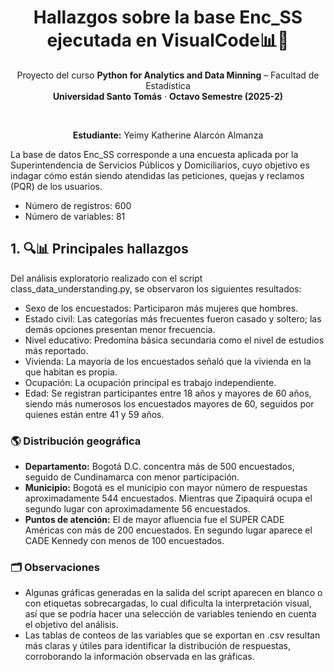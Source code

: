 <div align="center">

# Hallazgos sobre la base Enc_SS ejecutada en VisualCode📊📝


Proyecto del curso <b>Python for Analytics and Data Minning</b> – Facultad de Estadística  
<b>Universidad Santo Tomás</b> · <b>Octavo Semestre (2025-2)</b>

<br/>

<b>Estudiante:</b> Yeimy Katherine Alarcón Almanza 

</div>

La base de datos Enc_SS corresponde a una encuesta aplicada por la Superintendencia de Servicios Públicos y Domiciliarios, cuyo objetivo es indagar cómo están siendo atendidas las peticiones, quejas y reclamos (PQR) de los usuarios.
- Número de registros: 600
- Número de variables: 81

## 1. 🔍📊 Principales hallazgos 
Del análisis exploratorio realizado con el script class_data_understanding.py, se observaron los siguientes resultados:
- Sexo de los encuestados: Participaron más mujeres que hombres.
- Estado civil: Las categorías más frecuentes fueron casado y soltero; las demás opciones presentan menor frecuencia.
- Nivel educativo: Predomina básica secundaria como el nivel de estudios más reportado.
- Vivienda: La mayoría de los encuestados señaló que la vivienda en la que habitan es propia.
- Ocupación: La ocupación principal es trabajo independiente.
- Edad: Se registran participantes entre 18 años y mayores de 60 años, siendo más numerosos los encuestados mayores de 60, seguidos por quienes están entre 41 y 59 años.

### 🌎 Distribución geográfica
- **Departamento:**
   Bogotá D.C. concentra más de 500 encuestados, seguido de Cundinamarca con menor participación.
- **Municipio:**
   Bogotá es el municipio con mayor número de respuestas aproximadamente 544 encuestados.
   Mientras que Zipaquirá ocupa el segundo lugar con aproximadamente 56 encuestados.
- **Puntos de atención:**
  El de mayor afluencia fue el SUPER CADE Américas con más de 200 encuestados.
  En segundo lugar aparece el CADE Kennedy con menos de 100 encuestados.

### 🗂️ Observaciones 
- Algunas gráficas generadas en la salida del script aparecen en blanco o con etiquetas sobrecargadas, lo cual dificulta la interpretación visual, así que se podría hacer una selección de variables teniendo en cuenta el objetivo del análisis. 
- Las tablas de conteos de las variables que se exportan en .csv resultan más claras y útiles para identificar la distribución de respuestas, corroborando la información observada en las gráficas.
